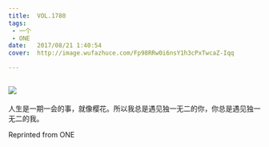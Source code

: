 ```yaml
---
title:	VOL.1780
tags:
 - 一个
 - ONE
date:	2017/08/21 1:40:54
cover:	http://image.wufazhuce.com/Fp98RRw0i6nsY1h3cPxTwcaZ-Iqq

---
```

![](http://image.wufazhuce.com/Fp98RRw0i6nsY1h3cPxTwcaZ-Iqq)
---

人生是一期一会的事，就像樱花。所以我总是遇见独一无二的你，你总是遇见独一无二的我。
 
Reprinted from ONE
